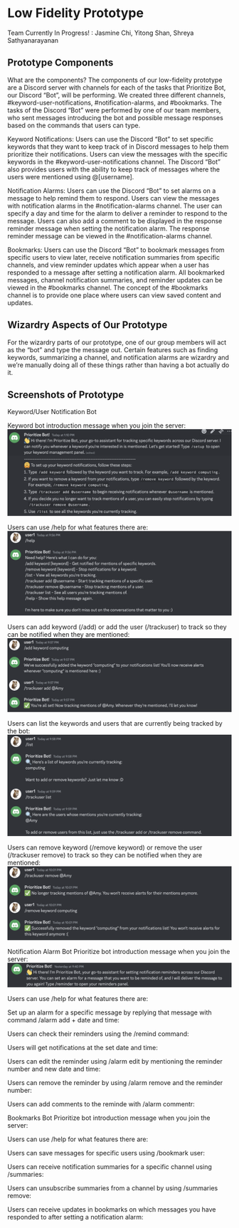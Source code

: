 # Low Fidelity Prototype
Team Currently In Progress! : Jasmine Chi, Yitong Shan, Shreya Sathyanarayanan

## Prototype Components
What are the components?
The components of our low-fidelity prototype are a Discord server with channels for each of the tasks that Prioritize Bot, our Discord “Bot”, will be performing. We created three different channels, #keyword-user-notifications, #notification-alarms, and #bookmarks. The tasks of the Discord “Bot” were performed by one of our team members, who sent messages introducing the bot and possible message responses based on the commands that users can type.

Keyword Notifications: Users can use the Discord “Bot” to set specific keywords that they want to keep track of in Discord messages to help them prioritize their notifications. Users can view the messages with the specific keywords in the #keyword-user-notifications channel. The Discord “Bot” also provides users with the ability to keep track of messages where the users were mentioned using @[username].

Notification Alarms: Users can use the Discord “Bot” to set alarms on a message to help remind them to respond. Users can view the messages with notification alarms in the #notification-alarms channel. The user can specify a day and time for the alarm to deliver a reminder to respond to the message. Users can also add a comment to be displayed in the response reminder message when setting the notification alarm. The response reminder message can be viewed in the #notification-alarms channel.

Bookmarks: Users can use the Discord “Bot” to bookmark messages from specific users to view later, receive notification summaries from specific channels, and view reminder updates which appear when a user has responded to a message after setting a notification alarm. All bookmarked messages, channel notification summaries, and reminder updates can be viewed in the #bookmarks channel. The concept of the #bookmarks channel is to provide one place where users can view saved content and updates.

## Wizardry Aspects of Our Prototype

For the wizardry parts of our prototype, one of our group members will act as the “bot” and type the message out. Certain features such as finding keywords, summarizing a channel, and notification alarms are wizardry and we’re manually doing all of these things rather than having a bot actually do it.

## Screenshots of Prototype

Keyword/User Notification Bot

Keyword bot introduction message when you join the server:
![screenshot](images/G3/Keyword_bot_introduction_message.png)

Users can use /help for what features there are:
![screenshot](images/G3/help.png)

Users can add keyword (/add) or add the user (/trackuser) to track so they can be notified when they are mentioned:
![screenshot](images/G3/add_keyword.png)

Users can list the keywords and users that are currently being tracked by the bot:
![screenshot](images/G3/list_keyword.png)


Users can remove keyword (/remove keyword) or remove the user (/trackuser remove) to track so they can be notified when they are mentioned:
![screenshot](images/G3/remove_keyword.png)



Notification Alarm Bot
Prioritize bot introduction message when you join the server:
![screenshot](images/G3/Notification_Alarm_Bot_intro.png)

Users can use /help for what features there are:

Set up an alarm for a specific message by replying that message with command /alarm add + date and time:


Users can check their reminders using the /remind command:

Users will get notifications at the set date and time:

Users can edit the reminder using /alarm edit by mentioning the reminder number and new date and time:

Users can remove the reminder by using /alarm remove and the reminder number:

Users can add comments to the reminde with /alarm commentr:




Bookmarks Bot
Prioritize bot introduction message when you join the server:

Users can use /help for what features there are:

Users can save messages for specific users using /bookmark user:

Users can receive notification summaries for a specific channel using /summaries:


Users can unsubscribe summaries from a channel by using /summaries remove:

Users can receive updates in ⁠bookmarks on which messages you have responded to after setting a notification alarm:

